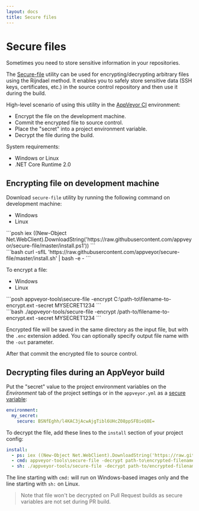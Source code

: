```yaml
---
layout: docs
title: Secure files
---
```


# Secure files

Sometimes you need to store sensitive information in your repositories.

The [Secure-file](https://github.com/appveyor/secure-file) utility can be used for encrypting/decrypting arbitrary files using the Rijndael method. It enables you to safely store sensitive data (SSH keys, certificates, etc.) in the source control repository and then use it during the build.

High-level scenario of using this utility in the [AppVeyor CI](https://www.appveyor.com) environment:

* Encrypt the file on the development machine.
* Commit the encrypted file to source control.
* Place the "secret" into a project environment variable.
* Decrypt the file during the build.

System requirements:

* Windows or Linux
* .NET Core Runtime 2.0

## Encrypting file on development machine

Download `secure-file` utility by running the following command on development machine:

<div class="code-tabs">
<ul>
    <li class="current">Windows</li><li>Linux</li>
</ul>
<div markdown="1" class="current">
```posh
iex ((New-Object Net.WebClient).DownloadString('https://raw.githubusercontent.com/appveyor/secure-file/master/install.ps1'))
```
</div>
<div markdown="1">
```bash
curl -sflL 'https://raw.githubusercontent.com/appveyor/secure-file/master/install.sh' | bash -e -
```
</div>
</div>

To encrypt a file:

<div class="code-tabs">
<ul>
    <li class="current">Windows</li><li>Linux</li>
</ul>
<div markdown="1" class="current">
```posh
appveyor-tools\secure-file -encrypt C:\path-to\filename-to-encrypt.ext -secret MYSECRET1234
```
</div>
<div markdown="1">
```bash
./appveyor-tools/secure-file -encrypt /path-to/filename-to-encrypt.ext -secret MYSECRET1234
```
</div>
</div>

Encrypted file will be saved in the same directory as the input file, but with the `.enc` extension added. You can optionally specify output file name with the `-out` parameter.

After that commit the encrypted file to source control.


## Decrypting files during an AppVeyor build

Put the "secret" value to the project environment variables on the _Environment_ tab of the project settings or in the `appveyor.yml` as a [secure variable](https://ci.appveyor.com/tools/encrypt):

```yaml
environment:
  my_secret:
    secure: BSNfEghh/l4KAC3jAcwAjgTibl6UHcZ08ppSFBieQ8E=
```

To decrypt the file, add these lines to the `install` section of your project config:

```yaml
install:
  - ps: iex ((New-Object Net.WebClient).DownloadString('https://raw.githubusercontent.com/appveyor/secure-file/master/install.ps1'))
  - cmd: appveyor-tools\secure-file -decrypt path-to\encrypted-filename.ext.enc -secret %my_secret%
  - sh: ./appveyor-tools/secure-file -decrypt path-to/encrypted-filename.ext.enc -secret $my_secret
```

The line starting with `cmd:` will run on Windows-based images only and the line starting with `sh:` on Linux.

> Note that file won't be decrypted on Pull Request builds as secure variables are not set during PR build.
